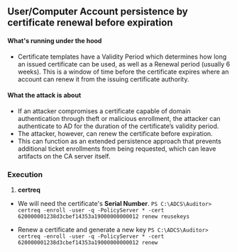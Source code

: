 ## User/Computer Account persistence by certificate renewal before expiration ##

#### What's running under the hood ####
- Certificate templates have a Validity Period which determines how long an issued certificate can be used, as well as a Renewal period (usually 6 weeks). This is a window of time before the certificate expires where an account can renew it from the issuing certificate authority.

#### What the attack is about ####
- If an attacker compromises a certificate capable of domain authentication through theft or malicious enrollment, the attacker can authenticate to AD for the duration of the certificate’s validity period.
- The attacker, however, can renew the certificate before expiration.
- This can function as an extended persistence approach that prevents additional ticket enrollments from being requested, which can leave artifacts on the CA server itself.

### Execution ###
1. **certreq**
- We will need the certificate's **Serial Number**.
`PS C:\ADCS\Auditor> certreq -enroll -user -q -PolicyServer * -cert 620000001238d3cbef14353a19000000000012 renew reusekeys`

- Renew a certificate and generate a new key
`PS C:\ADCS\Auditor> certreq -enroll -user -q -PolicyServer * -cert 620000001238d3cbef14353a19000000000012 renew`